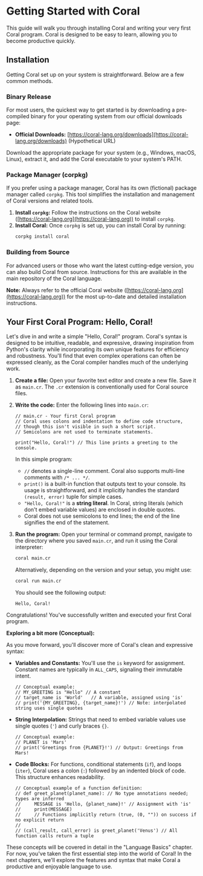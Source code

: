 # Getting Started with Coral

This guide will walk you through installing Coral and writing your very first Coral program. Coral is designed to be easy to learn, allowing you to become productive quickly.

## Installation

Getting Coral set up on your system is straightforward. Below are a few common methods.

### Binary Release

For most users, the quickest way to get started is by downloading a pre-compiled binary for your operating system from our official downloads page:

*   **Official Downloads:** [https://coral-lang.org/downloads](https://coral-lang.org/downloads) (Hypothetical URL)

Download the appropriate package for your system (e.g., Windows, macOS, Linux), extract it, and add the Coral executable to your system's PATH.

### Package Manager (corpkg)

If you prefer using a package manager, Coral has its own (fictional) package manager called `corpkg`. This tool simplifies the installation and management of Coral versions and related tools.

1.  **Install `corpkg`:** Follow the instructions on the Coral website ([https://coral-lang.org](https://coral-lang.org)) to install `corpkg`.
2.  **Install Coral:** Once `corpkg` is set up, you can install Coral by running:
    ```bash
    corpkg install coral
    ```

### Building from Source

For advanced users or those who want the latest cutting-edge version, you can also build Coral from source. Instructions for this are available in the main repository of the Coral language.

**Note:** Always refer to the official Coral website ([https://coral-lang.org](https://coral-lang.org)) for the most up-to-date and detailed installation instructions.

## Your First Coral Program: Hello, Coral!

Let's dive in and write a simple "Hello, Coral!" program. Coral's syntax is designed to be intuitive, readable, and expressive, drawing inspiration from Python's clarity while incorporating its own unique features for efficiency and robustness. You'll find that even complex operations can often be expressed cleanly, as the Coral compiler handles much of the underlying work.

1.  **Create a file:**
    Open your favorite text editor and create a new file. Save it as `main.cr`. The `.cr` extension is conventionally used for Coral source files.

2.  **Write the code:**
    Enter the following lines into `main.cr`:

    ```coral
    // main.cr - Your first Coral program
    // Coral uses colons and indentation to define code structure,
    // though this isn't visible in such a short script.
    // Semicolons are not used to terminate statements.

    print("Hello, Coral!") // This line prints a greeting to the console.
    ```

    In this simple program:
    *   `//` denotes a single-line comment. Coral also supports multi-line comments with `/* ... */`.
    *   `print()` is a built-in function that outputs text to your console. Its usage is straightforward, and it implicitly handles the standard `(result, error)` tuple for simple cases.
    *   `"Hello, Coral!"` is a **string literal**. In Coral, string literals (which don't embed variable values) are enclosed in double quotes.
    *   Coral does not use semicolons to end lines; the end of the line signifies the end of the statement.

3.  **Run the program:**
    Open your terminal or command prompt, navigate to the directory where you saved `main.cr`, and run it using the Coral interpreter:

    ```bash
    coral main.cr
    ```

    Alternatively, depending on the version and your setup, you might use:

    ```bash
    coral run main.cr
    ```

    You should see the following output:

    ```
    Hello, Coral!
    ```

Congratulations! You've successfully written and executed your first Coral program.

**Exploring a bit more (Conceptual):**

As you move forward, you'll discover more of Coral's clean and expressive syntax:

*   **Variables and Constants:** You'll use the `is` keyword for assignment. Constant names are typically in `ALL_CAPS`, signaling their immutable intent.
    ```coral
    // Conceptual example:
    // MY_GREETING is "Hello" // A constant
    // target_name is 'World'   // A variable, assigned using 'is'
    // print('{MY_GREETING}, {target_name}!') // Note: interpolated string uses single quotes
    ```
*   **String Interpolation:** Strings that need to embed variable values use single quotes (`'`) and curly braces `{}`.
    ```coral
    // Conceptual example:
    // PLANET is 'Mars'
    // print('Greetings from {PLANET}!') // Output: Greetings from Mars!
    ```
*   **Code Blocks:** For functions, conditional statements (`if`), and loops (`iter`), Coral uses a colon (`:`) followed by an indented block of code. This structure enhances readability.

    ```coral
    // Conceptual example of a function definition:
    // def greet_planet(planet_name): // No type annotations needed; types are inferred
    //     MESSAGE is 'Hello, {planet_name}!' // Assignment with 'is'
    //     print(MESSAGE)
    //     // Functions implicitly return (true, (0, "")) on success if no explicit return
    //
    // (call_result, call_error) is greet_planet('Venus') // All function calls return a tuple
    ```

These concepts will be covered in detail in the "Language Basics" chapter. For now, you've taken the first essential step into the world of Coral! In the next chapters, we'll explore the features and syntax that make Coral a productive and enjoyable language to use.
